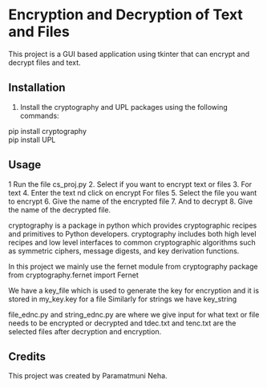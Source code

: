 # Encryption and Decryption of Text and Files

This project is a GUI based application using tkinter that can encrypt and decrypt files and text.

## Installation

1. Install the cryptography and UPL packages using the following commands:

pip install cryptography\
pip install UPL


## Usage

1  Run the file cs_proj.py
2. Select if you want to encrypt text or files
3. For text 
4. Enter the text nd click on encrypt
For files
5. Select the file you want to encrypt
6. Give the name of the encrypted file 
7. And to decrypt 
8. Give the name of the decrypted file.


cryptography is a package in python which provides cryptographic recipes and primitives to Python developers.
cryptography includes both high level recipes and low level interfaces to common cryptographic algorithms such as symmetric ciphers, message digests, and key derivation functions.

In this project we mainly use the fernet module from cryptography package
from cryptography.fernet import Fernet

We have a key_file which is used to generate the key for encryption and it is stored in my_key.key for a file
Similarly for strings we have key_string

file_ednc.py and string_ednc.py are where we give input for what text or file needs to be encrypted or decrypted and tdec.txt and tenc.txt are the selected files after decryption and encryption.


## Credits

This project was created by Paramatmuni Neha.
